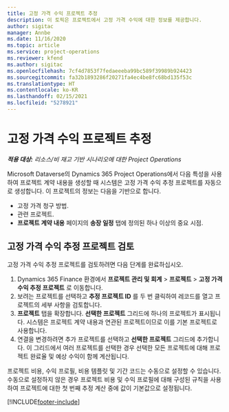 ```yaml
---
title: 고정 가격 수익 프로젝트 추정
description: 이 토픽은 프로젝트에서 고정 가격 수익에 대한 정보를 제공합니다.
author: sigitac
manager: Annbe
ms.date: 11/16/2020
ms.topic: article
ms.service: project-operations
ms.reviewer: kfend
ms.author: sigitac
ms.openlocfilehash: 7cf4d7853f7fedaeeeba99bc589f39989b924423
ms.sourcegitcommit: fa32b1893286f20271fa4ec4be8fc68bd135f53c
ms.translationtype: HT
ms.contentlocale: ko-KR
ms.lasthandoff: 02/15/2021
ms.locfileid: "5278921"
---
```

# <a name="fixed-price-revenue-estimate-projects"></a>고정 가격 수익 프로젝트 추정 

_**적용 대상:** 리소스/비 재고 기반 시나리오에 대한 Project Operations_

Microsoft Dataverse의 Dynamics 365 Project Operations에서 다음 특성을 사용하여 프로젝트 계약 내용을 생성할 때 시스템은 고정 가격 수익 추정 프로젝트를 자동으로 생성합니다. 이 프로젝트의 정보는 다음을 기반으로 합니다.

  - 고정 가격 청구 방법.
  - 관련 프로젝트.
  - **프로젝트 계약 내용** 페이지의 **송장 일정** 탭에 정의된 하나 이상의 중요 시점.

## <a name="review-fixed-price-revenue-estimates-projects"></a>고정 가격 수익 추정 프로젝트 검토
고정 가격 수익 추정 프로젝트를 검토하려면 다음 단계를 완료하십시오.

1. Dynamics 365 Finance 환경에서 **프로젝트 관리 및 회계** > **프로젝트** > **고정 가격 수익 추정 프로젝트** 로 이동합니다.
2. 보려는 프로젝트를 선택하고 **추정 프로젝트 ID** 를 두 번 클릭하여 레코드를 열고 프로젝트의 세부 사항을 검토합니다.
3. **프로젝트** 탭을 확장합니다. **선택한 프로젝트** 그리드에 하나의 프로젝트가 표시됩니다. 시스템은 프로젝트 계약 내용과 연관된 프로젝트이므로 이를 기본 프로젝트로 사용합니다. 
4. 연결을 변경하려면 추가 프로젝트를 선택하고 **선택한 프로젝트** 그리드에 추가합니다. 이 그리드에서 여러 프로젝트를 선택한 경우 선택한 모든 프로젝트에 대해 프로젝트 완료율 및 예상 수익이 함께 계산됩니다.

  프로젝트 비용, 수익 프로필, 비용 템플릿 및 기간 코드는 수동으로 설정할 수 있습니다. 수동으로 설정하지 않은 경우 프로젝트 비용 및 수익 프로필에 대해 구성된 규칙을 사용하여 프로젝트에 대한 첫 번째 추정 계산 중에 값이 기본값으로 설정됩니다.



[!INCLUDE[footer-include](../includes/footer-banner.md)]